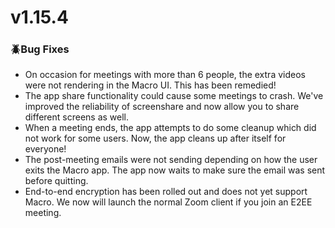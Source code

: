 # v1.15.4

### 🪲Bug Fixes
 - On occasion for meetings with more than 6 people, the extra videos were not rendering in the Macro UI. This has been remedied!
 - The app share functionality could cause some meetings to crash. We've improved the reliability of screenshare and now allow you to share different screens as well.
 - When a meeting ends, the app attempts to do some cleanup which did not work for some users. Now, the app cleans up after itself for everyone!
 - The post-meeting emails were not sending depending on how the user exits the Macro app. The app now waits to make sure the email was sent before quitting.
 - End-to-end encryption has been rolled out and does not yet support Macro. We now will launch the normal Zoom client if you join an E2EE meeting.
